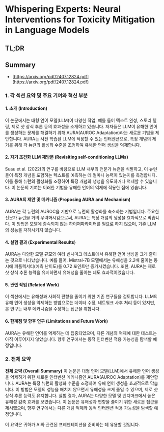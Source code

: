 # Whispering Experts: Neural Interventions for Toxicity Mitigation in Language Models
## TL;DR
## Summary
- [https://arxiv.org/pdf/2407.12824.pdf](https://arxiv.org/pdf/2407.12824.pdf)

### 1. 각 섹션 요약 및 주요 기여와 혁신 부분

#### **1. 소개 (Introduction)**
이 논문에서는 대형 언어 모델(LLM)이 다양한 작업, 예를 들어 텍스트 완성, 스토리 텔링, 제로 샷 상식 추론 등의 효과성을 소개하고 있습니다. 저자들은 LLM이 유해한 언어를 생성하는 문제를 해결하기 위해 AURA(AUROC Adaptation)라는 새로운 기법을 제안합니다. AURA는 사전 학습된 LLM에 적용할 수 있는 인터벤션으로, 특정 개념의 제거를 위해 각 뉴런의 활성화 수준을 조정하여 유해한 언어 생성을 억제합니다.

#### **2. 자기 조건화 LLM 재방문 (Revisiting self-conditioning LLMs)**
Suau et al. (2022)의 연구를 바탕으로 LLM 내부의 전문가 뉴런을 식별하고, 이 뉴런들이 특정 개념을 포함하는 텍스트를 예측하는 데 얼마나 능력이 있는지를 측정합니다. 이를 통해 뉴런의 활성화를 조정하여 특정 개념의 생성을 유도하거나 억제할 수 있습니다. 이 논문의 기여는 이러한 기법을 유해한 언어의 억제에 적용한 점에 있습니다.

#### **3. AURA의 제안 및 메커니즘 (Proposing AURA and Mechanism)**
AURA는 각 뉴런의 AUROC을 기반으로 뉴런의 활성화를 축소하는 기법입니다. 주요한 전문가 뉴런을 거의 무력화시킴으로써, AURA는 특정 개념의 생성을 효과적으로 막습니다. 이 방법은 모델에 종속되지 않는 하이퍼파라미터를 필요로 하지 않으며, 기존 LLM의 성능을 저하시키지 않습니다.

#### **4. 실험 결과 (Experimental Results)**
AURA는 다양한 모델 규모와 여러 벤치마크 테스트에서 유해한 언어 생성을 크게 줄이는 것으로 나타났습니다. 예를 들어, Mistral-7B 모델에서는 유해성을 2.2배 줄이는 동시에 퍼플렉서티(예측 난이도)를 0.72 포인트만 증가시켰습니다. 또한, AURA는 제로 샷 상식 추론 능력을 유지하면서 유해성을 줄이는 데도 효과적이었습니다.

#### **5. 관련 작업 (Related Work)**
이 섹션에서는 유해성과 사회적 편향을 줄이기 위한 기존 연구들을 검토합니다. LLM의 유해 언어 생성을 억제하는 방법으로는 데이터 수정, 네트워크 사후 처리 등이 있지만, 본 연구는 내부 메커니즘을 수정하는 접근을 취합니다.

#### **6. 한계점 및 향후 연구 (Limitations and Future Work)**
AURA는 유해한 언어를 억제하는 데 집중되었으며, 다른 개념의 억제에 대한 테스트는 아직 이루어지지 않았습니다. 향후 연구에서는 동적 인터벤션 적용 가능성을 탐색할 예정입니다.

### 2. 전체 요약

**전체 요약 (Overall Summary)**
이 논문은 대형 언어 모델(LLM)에서 유해한 언어 생성을 억제하기 위한 새로운 인터벤션 메커니즘인 AURA(AUROC Adaptation)를 제안합니다. AURA는 특정 뉴런의 활성화 수준을 조정하여 유해 언어 생성을 효과적으로 막습니다. 이 방법은 모델의 성능을 해치지 않으면서 유해성을 크게 줄일 수 있으며, 제로 샷 상식 추론 능력도 유지합니다. 실험 결과, AURA는 다양한 모델 및 벤치마크에서 높은 유해성 감축 효과를 보였습니다. 이 논문은 유해성과 편향을 줄이기 위한 새로운 접근을 제시했으며, 향후 연구에서는 다른 개념 억제와 동적 인터벤션 적용 가능성을 탐색할 예정입니다.

이 요약은 귀하가 AI와 관련된 프레젠테이션을 준비하는 데 유용할 것입니다.